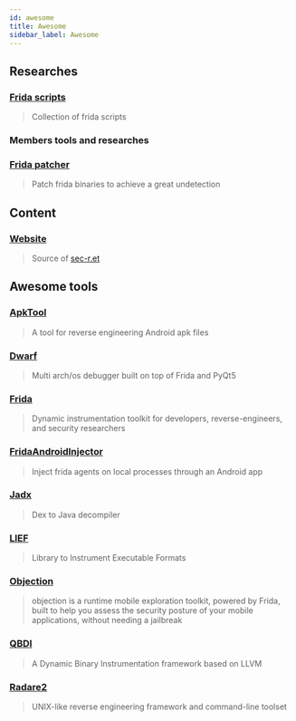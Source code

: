 ```yaml
---
id: awesome
title: Awesome
sidebar_label: Awesome
---
```


## Researches

### [Frida scripts](https://github.com/secRet-re/frida-scripts) 
> Collection of frida scripts

### Members tools and researches

### [Frida patcher](https://github.com/secRet-re/frida-patcher) 
> Patch frida binaries to achieve a great undetection

## Content

### [Website](https://github.com/secRet-re/website)
> Source of [sec-r.et](http://sec-r.et)

## Awesome tools

### [ApkTool](https://github.com/iBotPeaches/Apktool) 
>A tool for reverse engineering Android apk files

### [Dwarf](https://github.com/iGio90/Dwarf) 
> Multi arch/os debugger built on top of Frida and PyQt5

### [Frida](https://github.com/frida/frida)
> Dynamic instrumentation toolkit for developers, reverse-engineers, and security researchers

### [FridaAndroidInjector](https://github.com/iGio90/FridaAndroidInjector) 
> Inject frida agents on local processes through an Android app

### [Jadx](https://github.com/skylot/jadx) 
> Dex to Java decompiler

### [LIEF](https://github.com/lief-project/LIEF)
> Library to Instrument Executable Formats

### [Objection](https://github.com/sensepost/objection) 
> objection is a runtime mobile exploration toolkit, powered by Frida, built to help you assess the security posture of your mobile applications, without needing a jailbreak

### [QBDI](https://github.com/QBDI/QBDI) 
> A Dynamic Binary Instrumentation framework based on LLVM

### [Radare2](https://github.com/radareorg/radare2) 
> UNIX-like reverse engineering framework and command-line toolset
